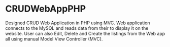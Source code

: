 # CRUDWebAppPHP
Designed CRUD Web Application in PHP using MVC. Web application connects to the MySQL and reads data from their to display it on the website. User can also Edit, Delete and Create the listings from the Web app all using manual Model View Controller (MVC).
